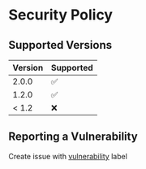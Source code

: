 # Security Policy

## Supported Versions

| Version | Supported          |
| ------- | ------------------ |
| 2.0.0   | :white_check_mark: |
| 1.2.0   | :white_check_mark: |
| < 1.2   | :x:                |

## Reporting a Vulnerability

Create issue with [vulnerability](https://github.com/eduard-romanyuk/turbosms-spring-boot-starter/labels/vulnerability) label
